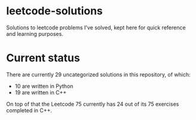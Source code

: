 # leetcode-solutions
Solutions to leetcode problems I've solved, kept here for quick reference and learning purposes.

# Current status

There are currently 29 uncategorized solutions in this repository, of which:

 - 10 are written in Python
 - 19 are written in C++

 On top of that the Leetcode 75 currently has 24 out of its 75 exercises completed in C++.